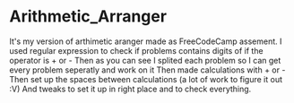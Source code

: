 # Arithmetic_Arranger

It's my version of arthimetic aranger made as FreeCodeCamp assement. 
I used regular expression to check if problems contains digits of if the operator is + or - 
Then as you can see I splited each problem so I can get every problem seperatly and work on it
Then made calculations with + or -
Then set up the spaces between calculations (a lot of work to figure it out :V)
And tweaks to set it up in right place and to check everything.

